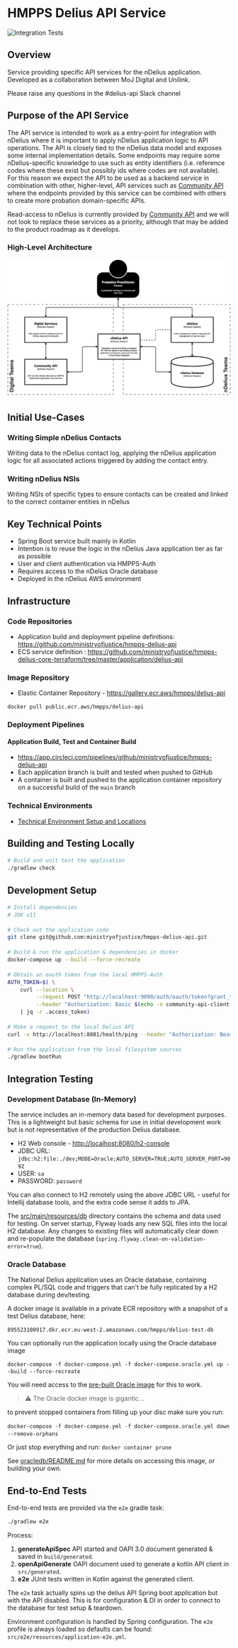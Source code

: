 # HMPPS Delius API Service
![Integration Tests](https://codebuild.eu-west-2.amazonaws.com/badges?uuid=eyJlbmNyeXB0ZWREYXRhIjoiUGhnUGFMQ0FXMlJZWTlOTk5zQ28zL3FkQnRsV0x5cnBNMEV4UTZHTE12QWRBUWlqU1gwNlpPM2RxU1RneVgySEVyMTBIVmJCZW1BMXB4RUlmME96S3NBPSIsIml2UGFyYW1ldGVyU3BlYyI6IjRPVWltcmppQnJhYVVzTHoiLCJtYXRlcmlhbFNldFNlcmlhbCI6MX0%3D&branch=main)

## Overview

Service providing specific API services for the nDelius application. Developed
as a collaboration between MoJ Digital and Unilink.

Please raise any questions in the #delius-api Slack channel

## Purpose of the API Service 

The API service is intended to work as a entry-point for integration with
nDelius where it is important to apply nDelius application logic to API
operations. The API is closely tied to the nDelius data model and exposes some
internal implementation details. Some endpoints may require some
nDelius-specific knowledge to use such as entity identifiers (i.e. reference codes
where these exist but possibly ids where codes are not available). For this
reason we expect the API to be used as a backend service in combination with
other, higher-level, API services such as [Community API](https://github.com/ministryofjustice/community-api) 
where the endpoints provided by this service can be combined with others to
create more probation domain-specific APIs. 

Read-access to nDelius is currently provided by [Community API](https://github.com/ministryofjustice/community-api) 
and we will not look to replace these services as a priority, although that
may be added to the product roadmap as it develops.

### High-Level Architecture

![nDelius API](./doc/img/nDelius-API.png?raw=true)

## Initial Use-Cases 

### Writing Simple nDelius Contacts 

Writing data to the nDelius contact log, applying the nDelius application
logic for all associated actions triggered by adding the contact entry.

### Writing nDelius NSIs 

Writing NSIs of specific types to ensure contacts can be created and linked to
the correct container entities in nDelius 

## Key Technical Points

- Spring Boot service built mainly in Kotlin
- Intention is to reuse the logic in the nDelius Java application tier as far
  as possible 
- User and client authentication via HMPPS-Auth
- Requires access to the nDelius Oracle database 
- Deployed in the nDelius AWS environment

## Infrastructure 

### Code Repositories
- Application build and deployment pipeline definitions: https://github.com/ministryofjustice/hmpps-delius-api
- ECS service definition : https://github.com/ministryofjustice/hmpps-delius-core-terraform/tree/master/application/delius-api

### Image Repository
- Elastic Container Repository - https://gallery.ecr.aws/hmpps/delius-api
```shell
docker pull public.ecr.aws/hmpps/delius-api
```

### Deployment Pipelines 

#### Application Build, Test and Container Build 

- https://app.circleci.com/pipelines/github/ministryofjustice/hmpps-delius-api
- Each application branch is built and tested when pushed to GitHub
- A container is built and pushed to the application container repository on a 
  successful build of the `main` branch

### Technical Environments

- [Technical Environment Setup and Locations](./doc/architecture/technical-environments.md) 

## Building and Testing Locally 

``` sh
# Build and unit test the application 
./gradlew check 
```

## Development Setup

``` sh
# Install dependencies 
# JDK v11

# Check out the application code 
git clone git@github.com:ministryofjustice/hmpps-delius-api.git

# Build & run the application & dependencies in docker
docker-compose up --build --force-recreate

# Obtain an oauth token from the local HMPPS-Auth
AUTH_TOKEN=$( \
    curl --location \
         --request POST "http://localhost:9090/auth/oauth/token?grant_type=client_credentials" \
         --header "Authorization: Basic $(echo -n community-api-client:community-api-client | base64)" \
    | jq -r .access_token) 
    
# Make a request to the local Delius API
curl -v http://localhost:8081/health/ping --header "Authorization: Bearer $AUTH_TOKEN" | jq . 

# Run the application from the local filesystem sources 
./gradlew bootRun

```

## Integration Testing

### Development Database (In-Memory)

The service includes an in-memory data based for development purposes. This is
a lightweight but basic schema for use in initial development work but is not
representative of the production Delius database.

* H2 Web console - <http://localhost:8080/h2-console>
* JDBC URL: `jdbc:h2:file:./dev;MODE=Oracle;AUTO_SERVER=TRUE;AUTO_SERVER_PORT=9092`
* USER: `sa`
* PASSWORD: `password`

You can also connect to H2 remotely using the above JDBC URL - useful for Intellij 
database tools, and the extra code sense it adds to JPA.

The [src/main/resources/db](src/main/resources/db) directory contains the schema 
and data used for testing. On server startup, Flyway loads any new SQL files into
the local H2 database. Any changes to existing files will automatically clear down and
re-populate the database (`spring.flyway.clean-on-validation-error=true`).

### Oracle Database

The National Delius application uses an Oracle database, containing complex
PL/SQL code and triggers that can't be fully replicated by a H2 database
during dev/testing. 

A docker image is available in a private ECR repository with a snapshot of a
test Delius database, here: 

```
895523100917.dkr.ecr.eu-west-2.amazonaws.com/hmpps/delius-test-db
```

You can optionally run the application locally using the Oracle database image

```
docker-compose -f docker-compose.yml -f docker-compose.oracle.yml up --build --force-recreate
```

You will need access to the [pre-built Oracle image](oracledb/README.md) for this to work.

> :warning: The Oracle docker image is gigantic... 

to prevent stopped containers from filling up your disc make sure you run: 

`docker-compose -f docker-compose.yml -f docker-compose.oracle.yml down --remove-orphans`

Or just stop everything and run: `docker container prune`

See [oracledb/README.md](oracledb/README.md) for more details on accessing
this image, or building your own.  

## End-to-End Tests

End-to-end tests are provided via the `e2e` gradle task:

```bash
./gradlew e2e
```

Process:

1. **generateApiSpec** API started and OAPI 3.0 document generated & saved in `build/generated`.
2. **openApiGenerate** OAPI document used to generate a kotlin API client in `src/generated`.
3. **e2e** JUnit tests written in Kotlin against the generated client.

The `e2e` task actually spins up the delius API Spring boot application but with the API disabled.
This is for configuration & DI in order to connect to the database for test setup & teardown.

Environment configuration is handled by Spring configuration.
The `e2e` profile is always loaded so defaults can be found: `src/e2e/resources/application-e2e.yml`.